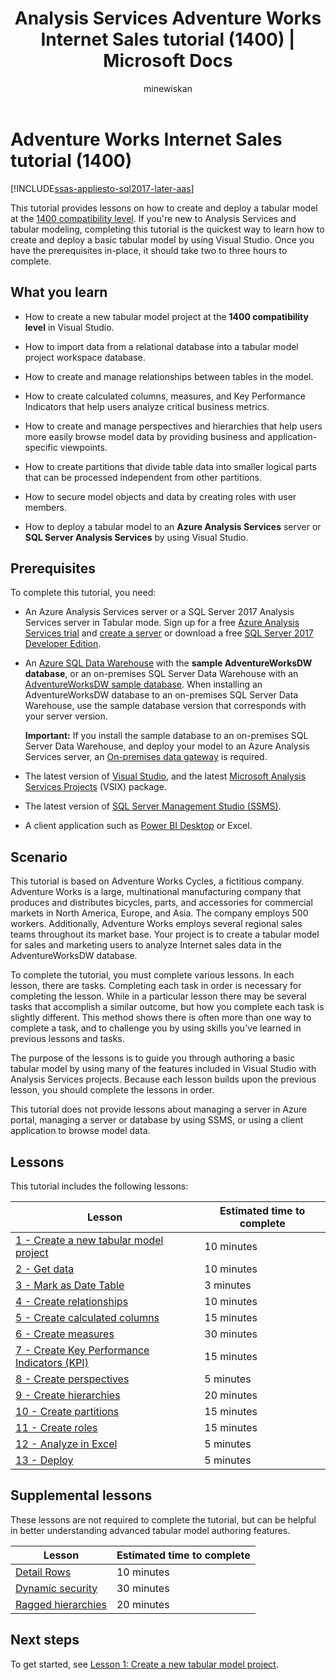 ﻿---
title: "Analysis Services Adventure Works Internet Sales tutorial (1400) | Microsoft Docs"
ms.date: 10/22/2019
ms.prod: sql
ms.technology: analysis-services
ms.custom: tabular-models
ms.topic: tutorial
ms.author: owend
ms.reviewer: owend
author: minewiskan
manager: kfile
---
# Adventure Works Internet Sales tutorial (1400)

[!INCLUDE[ssas-appliesto-sql2017-later-aas](../../includes/ssas-appliesto-sql2017-later-aas.md)]

This tutorial provides lessons on how to create and deploy a tabular model at the [1400 compatibility level](../tabular-models/compatibility-level-for-tabular-models-in-analysis-services.md). If you're new to Analysis Services and tabular modeling, completing this tutorial is the quickest way to learn how to create and deploy a basic tabular model by using Visual Studio. Once you have the prerequisites in-place, it should take two to three hours to complete.  
  
## What you learn   
  
-   How to create a new tabular model project at the **1400 compatibility level** in Visual Studio.
  
-   How to import data from a relational database into a tabular model project workspace database.  
  
-   How to create and manage relationships between tables in the model.  
  
-   How to create calculated columns, measures, and Key Performance Indicators that help users analyze critical business metrics.  
  
-   How to create and manage perspectives and hierarchies that help users more easily browse model data by providing business and application-specific viewpoints.  
  
-   How to create partitions that divide table data into smaller logical parts that can be processed independent from other partitions.  
  
-   How to secure model objects and data by creating roles with user members.  
  
-   How to deploy a tabular model to an **Azure Analysis Services** server or **SQL Server Analysis Services** by using Visual Studio.  
  
## Prerequisites  

To complete this tutorial, you need:  
  
-   An Azure Analysis Services server or a SQL Server 2017 Analysis Services server in Tabular mode. Sign up for a free [Azure Analysis Services trial](https://azure.microsoft.com/services/analysis-services/) and [create a server](https://docs.microsoft.com/azure/analysis-services/analysis-services-create-server) or download a free [SQL Server 2017 Developer Edition](https://www.microsoft.com/sql-server/sql-server-downloads).

-   An [Azure SQL Data Warehouse](https://docs.microsoft.com/azure/sql-data-warehouse/create-data-warehouse-portal) with the **sample AdventureWorksDW database**, or an on-premises SQL Server Data Warehouse with an [AdventureWorksDW sample database](https://github.com/Microsoft/sql-server-samples/releases/tag/adventureworks). When installing an AdventureWorksDW database to an on-premises SQL Server Data Warehouse, use the sample database version that corresponds with your server version. 

    **Important:** If you install the sample database to an on-premises SQL Server Data Warehouse, and deploy your model to an Azure Analysis Services server, an [On-premises data gateway](https://docs.microsoft.com/azure/analysis-services/analysis-services-gateway) is required.

-   The latest version of [Visual Studio](https://visualstudio.microsoft.com/downloads/), and the latest [Microsoft Analysis Services Projects](https://marketplace.visualstudio.com/items?itemName=ProBITools.MicrosoftAnalysisServicesModelingProjects) (VSIX) package. 

-   The latest version of [SQL Server Management Studio (SSMS)](/sql/ssms/download-sql-server-management-studio-ssms).    

-   A client application such as [Power BI Desktop](https://powerbi.microsoft.com/desktop/) or Excel. 

## Scenario  

This tutorial is based on Adventure Works Cycles, a fictitious company. Adventure Works is a large, multinational manufacturing company that produces and distributes bicycles, parts, and accessories for commercial markets in North America, Europe, and Asia. The company employs 500 workers. Additionally, Adventure Works employs several regional sales teams throughout its market base. Your project is to create a tabular model for sales and marketing users to analyze Internet sales data in the AdventureWorksDW database.  
  
To complete the tutorial, you must complete various lessons. In each lesson, there are tasks. Completing each task in order is necessary for completing the lesson. While in a particular lesson there may be several tasks that accomplish a similar outcome, but how you complete each task is slightly different. This method shows there is often more than one way to complete a task, and to challenge you by using skills you've learned in previous lessons and tasks.  
  
The purpose of the lessons is to guide you through authoring a basic tabular model by using many of the features included in Visual Studio with Analysis Services projects. Because each lesson builds upon the previous lesson, you should complete the lessons in order.
  
This tutorial does not provide lessons about managing a server in Azure portal, managing a server or database by using SSMS, or using a client application to browse model data. 


## Lessons  

This tutorial includes the following lessons:  
  
|Lesson|Estimated time to complete|  
|----------|------------------------------|  
|[1 - Create a new tabular model project](../tutorial-tabular-1400/as-lesson-1-create-a-new-tabular-model-project.md)|10 minutes|  
|[2 - Get data](../tutorial-tabular-1400/as-lesson-2-get-data.md)|10 minutes|  
|[3 - Mark as Date Table](../tutorial-tabular-1400/as-lesson-3-mark-as-date-table.md)|3 minutes|  
|[4 - Create relationships](../tutorial-tabular-1400/as-lesson-4-create-relationships.md)|10 minutes|  
|[5 - Create calculated columns](../tutorial-tabular-1400/as-lesson-5-create-calculated-columns.md)|15 minutes|
|[6 - Create measures](../tutorial-tabular-1400/as-lesson-6-create-measures.md)|30 minutes|  
|[7 - Create Key Performance Indicators (KPI)](../tutorial-tabular-1400/as-lesson-7-create-key-performance-indicators.md)|15 minutes|  
|[8 - Create perspectives](../tutorial-tabular-1400/as-lesson-8-create-perspectives.md)|5 minutes|  
|[9 - Create hierarchies](../tutorial-tabular-1400/as-lesson-9-create-hierarchies.md)|20 minutes|  
|[10 - Create partitions](../tutorial-tabular-1400/as-lesson-10-create-partitions.md)|15 minutes|  
|[11 - Create roles](../tutorial-tabular-1400/as-lesson-11-create-roles.md)|15 minutes|  
|[12 - Analyze in Excel](../tutorial-tabular-1400/as-lesson-12-analyze-in-excel.md)|5 minutes| 
|[13 - Deploy](../tutorial-tabular-1400/as-lesson-13-deploy.md)|5 minutes|  
  
## Supplemental lessons  

These lessons are not required to complete the tutorial, but can be helpful in better understanding advanced tabular model authoring features.  
  
|Lesson|Estimated time to complete|  
|----------|------------------------------|  
|[Detail Rows](../tutorial-tabular-1400/as-supplemental-lesson-detail-rows.md)|10 minutes|
|[Dynamic security](../tutorial-tabular-1400/as-supplemental-lesson-dynamic-security.md)|30 minutes|
|[Ragged hierarchies](../tutorial-tabular-1400/as-supplemental-lesson-ragged-hierarchies.md)|20 minutes| 

  
## Next steps  

To get started, see [Lesson 1: Create a new tabular model project](../tutorial-tabular-1400/as-lesson-1-create-a-new-tabular-model-project.md).  
  
  
  

